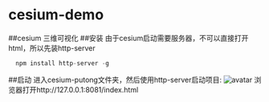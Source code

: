 # cesium-demo
##cesium 三维可视化
##安装
由于cesium启动需要服务器，不可以直接打开html，所以先装http-server

```javascript
  npm install http-server -g
```

##启动
进入cesium-putong文件夹，然后使用http-server启动项目:
![avatar](/Users/huangdanfeng/Desktop)
浏览器打开http://127.0.0.1:8081/index.html

